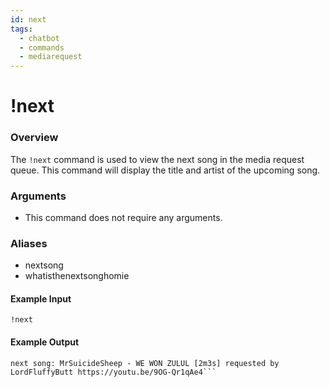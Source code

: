 ```yaml
---
id: next
tags:
  - chatbot
  - commands
  - mediarequest
---
```

# !next

### Overview

The `!next` command is used to view the next song in the media request queue. This command will display the title and artist of the upcoming song.

### Arguments

- This command does not require any arguments.

### Aliases

- nextsong
- whatisthenextsonghomie

#### Example Input

```
!next
```

#### Example Output

```
next song: MrSuicideSheep - WE WON ZULUL [2m3s] requested by LordFluffyButt https://youtu.be/9OG-Qr1qAe4```
